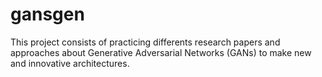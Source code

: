 # gansgen
This project consists of practicing differents research papers and approaches about Generative Adversarial Networks (GANs) to make new and innovative architectures. 
